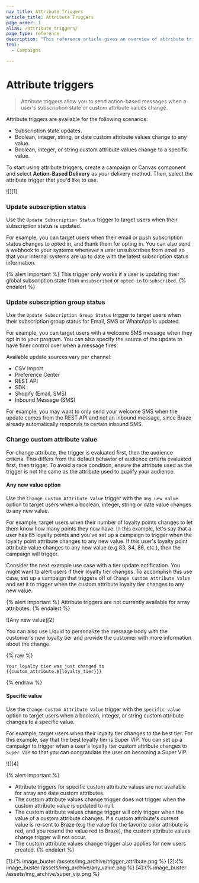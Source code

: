 ```yaml
---
nav_title: Attribute Triggers
article_title: Attribute Triggers
page_order: 1
alias: /attribute_triggers/
page_type: reference
description: "This reference article gives an overview of attribute triggers and how you can use them to send action-based messages to users."
tool:
  - Campaigns

---
```


# Attribute triggers

> Attribute triggers allow you to send action-based messages when a user's subscription state or custom attribute values change. 

Attribute triggers are available for the following scenarios:

- Subscription state updates.
- Boolean, integer, string, or date custom attribute values change to any value.
- Boolean, integer, or string custom attribute values change to a specific value.

To start using attribute triggers, create a campaign or Canvas component and select **Action-Based Delivery** as your delivery method. Then, select the attribute trigger that you'd like to use.

![][1]

### Update subscription status

Use the `Update Subscription Status` trigger to target users when their subscription status is updated. 

For example, you can target users when their email or push subscription status changes to opted in, and thank them for opting in. You can also send a webhook to your systems whenever a user unsubscribes from email so that your internal systems are up to date with the latest subscription status information.

{% alert important %}
This trigger only works if a user is updating their global subscription state from `unsubscribed` or `opted-in` to `subscribed`.
{% endalert %}

### Update subscription group status

Use the `Update Subscription Group Status` trigger to target users when their subscription group status for Email, SMS or WhatsApp is updated. 

For example, you can target users with a welcome SMS message when they opt in to your program. You can also specify the source of the update to have finer control over when a message fires. 

Available update sources vary per channel:
- CSV Import
- Preference Center
- REST API
- SDK
- Shopify (Email, SMS)
- Inbound Message (SMS)

For example, you may want to only send your welcome SMS when the update comes from the REST API and not an inbound message, since Braze already automatically responds to certain inbound SMS.

### Change custom attribute value

For change attribute, the trigger is evaluated first, then the audience criteria. This differs from the default behavior of audience criteria evaluated first, then trigger. To avoid a race condition, ensure the attribute used as the trigger is not the same as the attribute used to qualify your audience.

#### Any new value option

Use the `Change Custom Attribute Value` trigger with the `any new value` option to target users when a boolean, integer, string or date value changes to any new value.

For example, target users when their number of loyalty points changes to let them know how many points they now have. In this example, let's say that a user has 85 loyalty points and you've set up a campaign to trigger when the loyalty point attribute changes to any new value. If this user's loyalty point attribute value changes to any new value (e.g 83, 84, 86, etc.), then the campaign will trigger.

Consider the next example use case with a tier update notification. You might want to alert users if their loyalty tier changes. To accomplish this use case, set up a campaign that triggers off of `Change Custom Attribute Value` and set it to trigger when the custom attribute loyalty tier changes to any new value.

{% alert important %}
Attribute triggers are not currently available for array attributes.
{% endalert %}

![Any new value][2]

You can also use Liquid to personalize the message body with the customer's new loyalty tier and provide the customer with more information about the change.

{% raw %}
```liquid
Your loyalty tier was just changed to {{custom_attribute.${loyalty_tier}}}
```
{% endraw %}

#### Specific value

Use the `Change Custom Attribute Value` trigger with the `specific value` option to target users when a boolean, integer, or string custom attribute changes to a specific value. 

For example, target users when their loyalty tier changes to the best tier. For this example, say that the best loyalty tier is Super VIP. You can set up a campaign to trigger when a user's loyalty tier custom attribute changes to `Super VIP` so that you can congratulate the user on becoming a Super VIP.

![][4]

{% alert important %}
- Attribute triggers for specific custom attribute values are not available for array and date custom attributes.
- The custom attribute values change trigger does not trigger when the custom attribute value is updated to null.  
- The custom attribute values change trigger will only trigger when the value of a custom attribute changes. If a custom attribute's current value is re-sent to Braze (e.g the value for the favorite color attribute is red, and you resend the value red to Braze), the custom attribute values change trigger will not occur.
- The custom attribute values change trigger also applies for new users created. 
{% endalert %}

[1]:{% image_buster /assets/img_archive/trigger_attribute.png %}
[2]:{% image_buster /assets/img_archive/any_value.png %}
[4]:{% image_buster /assets/img_archive/super_vip.png %}
